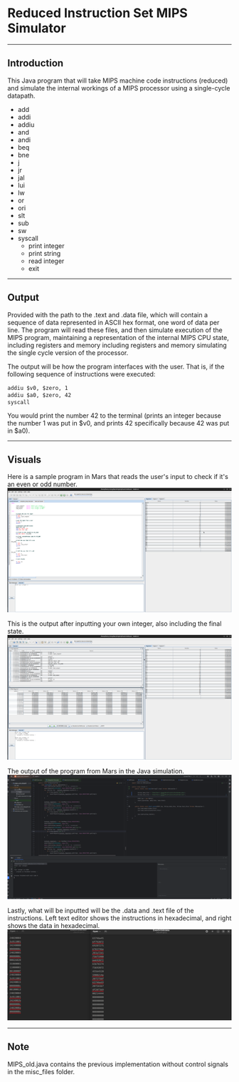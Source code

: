 # Reduced Instruction Set MIPS Simulator
___

## Introduction
This Java program that will take MIPS machine code instructions (reduced) and simulate the internal workings of a MIPS processor using a single-cycle datapath. 

+ add
+ addi
+ addiu
+ and
+ andi
+ beq
+ bne
+ j
+ jr
+ jal
+ lui
+ lw
+ or
+ ori
+ slt
+ sub
+ sw
+ syscall
  + print integer
  + print string
  + read integer
  + exit
___
## Output
Provided with the path to the .text and .data file, which will contain a sequence of data represented in ASCII hex format, one word of data per line. The program will read these files, and then simulate execution of the MIPS program, maintaining a representation of the internal MIPS CPU state, including registers and memory including registers and memory simulating the single cycle version of the processor.

The output will be how the program interfaces with the user.
That is, if the following sequence of instructions were executed:

```
addiu $v0, $zero, 1
addiu $a0, $zero, 42
syscall
```

You would print the number 42 to the terminal (prints an integer because the number 1 was put in $v0, and prints 42 specifically because 42 was put in $a0).

___
## Visuals
Here is a sample program in Mars that reads the user's input to check if it's an even or odd number.
![Alt Text](resources/images/mars_evenorodd_instructions.png)

This is the output after inputting your own integer, also including the final state.
![Alt Text](resources/images/mars_evenorodd_segments.png)

The output of the program from Mars in the Java simulation.
![Alt Text](resources/images/intellij_evenorodd.png)

Lastly, what will be inputted will be the .data and .text file of the instructions.
Left text editor shows the instructions in hexadecimal, and right shows the data in hexadecimal.
![Alt Text](resources/images/text_data_.png)

___
## Note
MIPS_old.java contains the previous implementation without control signals in the misc_files folder.
